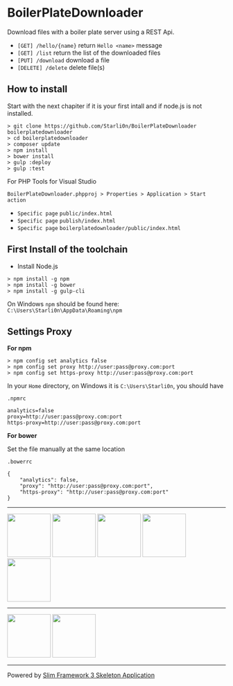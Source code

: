 # BoilerPlateDownloader

Download files with a boiler plate server using a REST Api.

* `[GET] /hello/{name}` return `Hello <name>` message
* `[GET] /list` return the list of the downloaded files
* `[PUT] /download` download a file
* `[DELETE] /delete` delete file(s)

## How to install

Start with the next chapiter if it is your first intall and if node.js is not installed.

```
> git clone https://github.com/Starli0n/BoilerPlateDownloader boilerplatedownloader
> cd boilerplatedownloader
> composer update
> npm install
> bower install
> gulp :deploy
> gulp :test
```

For PHP Tools for Visual Studio

`BoilerPlateDownloader.phpproj > Properties > Application > Start action`

* `Specific page` `public/index.html`
* `Specific page` `publish/index.html`
* `Specific page` `boilerplatedownloader/public/index.html`


## First Install of the toolchain

* Install Node.js
````
> npm install -g npm
> npm install -g bower
> npm install -g gulp-cli
````

On Windows `npm` should be found here:
`C:\Users\Starli0n\AppData\Roaming\npm`


## Settings Proxy

**For npm**

````
> npm config set analytics false
> npm config set proxy http://user:pass@proxy.com:port
> npm config set https-proxy http://user:pass@proxy.com:port
````

In your `Home` directory, on Windows it is `C:\Users\Starli0n`, you should have


`.npmrc`
````
analytics=false
proxy=http://user:pass@proxy.com:port
https-proxy=http://user:pass@proxy.com:port

````

**For bower**

Set the file manually at the same location

`.bowerrc`
````
{
    "analytics": false,
    "proxy": "http://user:pass@proxy.com:port",
    "https-proxy": "http://user:pass@proxy.com:port"
}
````


---

[<img src="https://upload.wikimedia.org/wikipedia/en/thumb/9/9e/JQuery_logo.svg/220px-JQuery_logo.svg.png" style="width: 100px">](https://jquery.com)
[<img src="https://nodejs.org/static/images/logos/nodejs-new-pantone-black.png" style="width: 100px">](https://nodejs.org)
[<img src="https://raw.githubusercontent.com/npm/logos/master/%22npm%22%20lockup/npm-logo-simplifed-with-white-space.png" style="width: 100px">](https://www.npmjs.com)
[<img src="https://bower.io/img/bower-logo.svg" style="width: 100px">](https://bower.io)
[<img src="https://pbs.twimg.com/profile_images/417078109075034112/iruTC031_400x400.png" style="width: 100px">](http://gulpjs.com)

---


[<img src="https://d21ii91i3y6o6h.cloudfront.net/gallery_images/from_proof/11889/small/1461439198/slim-framework-sticker.png" style="width: 100px">](http://www.slimframework.com)
[<img src="https://getcomposer.org/img/logo-composer-transparent2.png" style="width: 100px">](https://getcomposer.org)

---

Powered by [Slim Framework 3 Skeleton Application](https://github.com/slimphp/Slim-Skeleton)
